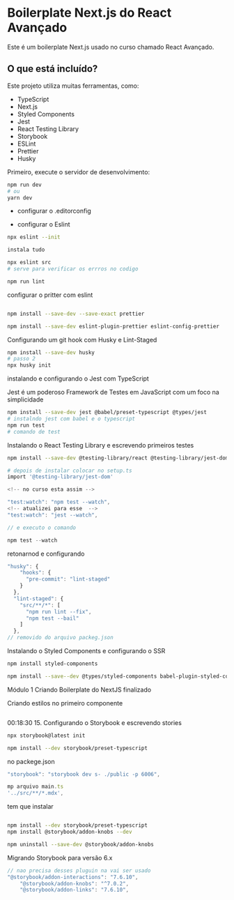 # Boilerplate Next.js do React Avançado

Este é um boilerplate Next.js usado no curso chamado React Avançado.

## O que está incluído?

Este projeto utiliza muitas ferramentas, como:

- TypeScript
- Next.js
- Styled Components
- Jest
- React Testing Library
- Storybook
- ESLint
- Prettier
- Husky

Primeiro, execute o servidor de desenvolvimento:

```bash
npm run dev
# ou
yarn dev
```

- configurar o .editorconfig

- configurar o Eslint

```bash
npx eslint --init

instala tudo

npx eslint src
# serve para verificar os errros no codigo

npm run lint

```

configurar o pritter com eslint

```bash

npm install --save-dev --save-exact prettier

npm install --save-dev eslint-plugin-prettier eslint-config-prettier

```

Configurando um git hook com Husky e Lint-Staged

```bash
npm install --save-dev husky
# passo 2
npx husky init
```

instalando e configurando o Jest com TypeScript

Jest é um poderoso Framework de Testes em JavaScript com um foco na simplicidade

```bash
npm install --save-dev jest @babel/preset-typescript @types/jest
# instalndo jest com babel e o typescript
npm run test
# comando de test
```

Instalando o React Testing Library e escrevendo primeiros testes

```bash
npm install --save-dev @testing-library/react @testing-library/jest-dom

# depois de instalar colocar no setup.ts
import '@testing-library/jest-dom'

```

```javascript
<!-- no curso esta assim -->

"test:watch": "npm test --watch",
<!-- atualizei para esse  -->
"test:watch": "jest --watch",

// e executo o comando

npm test --watch
```

retonarnod e configurando

```javascript
"husky": {
    "hooks": {
      "pre-commit": "lint-staged"
    }
  },
  "lint-staged": {
    "src/**/*": [
      "npm run lint --fix",
      "npm test --bail"
    ]
  },
// removido do arquivo packeg.json
```

Instalando o Styled Components e configurando o SSR

```bash
npm install styled-components

npm install --save--dev @types/styled-components babel-plugin-styled-components

```

Módulo 1 Criando Boilerplate do NextJS finalizado

Criando estilos no primeiro componente

```bash

```

00:18:30 15. Configurando o Storybook e escrevendo stories

```bash
npx storybook@latest init

npm install --dev storybook/preset-typescript
```

no packege.json

```javascript
"storybook": "storybook dev s- ./public -p 6006",

mp arquivo main.ts
'../src/**/*.mdx',
```

tem que instalar

```bash

npm install --dev storybook/preset-typescript
npm install @storybook/addon-knobs --dev

npm uninstall --save-dev @storybook/addon-knobs

```

Migrando Storybook para versão 6.x

```javascript
// nao precisa desses pluguin na vai ser usado
"@storybook/addon-interactions": "7.6.10",
    "@storybook/addon-knobs": "^7.0.2",
    "@storybook/addon-links": "7.6.10",

```
